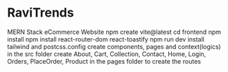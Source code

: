 # RaviTrends
MERN Stack eCommerce Website
npm create vite@latest
cd frontend
npm install
npm install react-router-dom react-toastify
npm run dev
install tailwind and postcss.config
create components, pages and context(logics) in the src folder
create About, Cart, Collection, Contact, Home, Login, Orders, PlaceOrder, Product in the pages folder to create the routes
